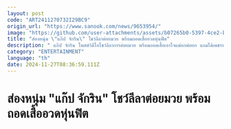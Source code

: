 ```yaml
---
layout: post
code: "ART2411270732I29BC9"
origin_url: "https://www.sanook.com/news/9653954/"
image: "https://github.com/user-attachments/assets/b07265b0-5397-4ce2-b8f3-7013019023db"
title: "ส่องหนุ่ม \"แก๊ป จักริน\" โชว์ลีลาต่อยมวย พร้อมถอดเสื้ออวดหุ่นฟิต"
description: " แก๊ป จักริน โพสต์วิดีโอโชว์ลีลาการต่อยมวย พร้อมถอดเสื้อเอาใจแม่ยกพ่อยก แถมได้เพชรทนงมาเป็นคู่ซ้อมด้วย"
category: "ENTERTAINMENT"
language: "th"
date: 2024-11-27T08:36:59.111Z
---
```


# ส่องหนุ่ม "แก๊ป จักริน" โชว์ลีลาต่อยมวย พร้อมถอดเสื้ออวดหุ่นฟิต